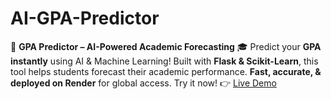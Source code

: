 # AI-GPA-Predictor
  🚀 **GPA Predictor – AI-Powered Academic Forecasting** 🎓   Predict your **GPA instantly** using AI &amp; Machine Learning! Built with **Flask &amp; Scikit-Learn**, this tool helps students forecast their academic performance. **Fast, accurate, &amp; deployed on Render** for global access. Try it now! 👉 [Live Demo](https://gpa-predictor.onrender.com/)
